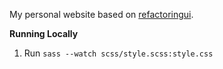 My personal website based on [refactoringui](https://refactoringui.com/).

__Running Locally__

1. Run `sass --watch scss/style.scss:style.css`
